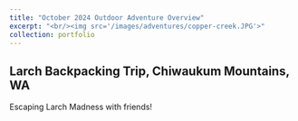 ```yaml
---
title: "October 2024 Outdoor Adventure Overview"
excerpt: "<br/><img src='/images/adventures/copper-creek.JPG'>"
collection: portfolio
---
```


## Larch Backpacking Trip, Chiwaukum Mountains, WA
Escaping Larch Madness with friends!
